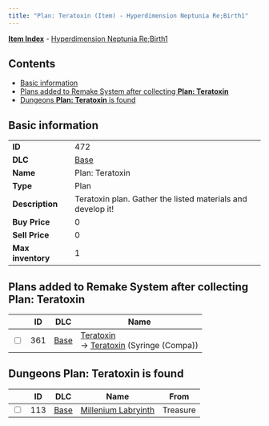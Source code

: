 ```yaml
---
title: "Plan: Teratoxin (Item) - Hyperdimension Neptunia Re;Birth1"
---
```


[**Item Index**](/neptunia/rb1/item/index.html) - [Hyperdimension Neptunia Re;Birth1](/neptunia/rb1)

## Contents

- [Basic information](#basic-information)
- [Plans added to Remake System after collecting **Plan: Teratoxin**](#plans-added-to-remake-system-after-collecting-plan-teratoxin)
- [Dungeons **Plan: Teratoxin** is found](#dungeons-plan-teratoxin-is-found)

## Basic information

|   |   |
| -- | -- |
| **ID** | 472 |
| **DLC** | [Base](/neptunia/rb1/dlc/1-base.html) |
| **Name** | Plan: Teratoxin |
| **Type** | Plan |
| **Description** | Teratoxin plan. Gather the listed materials and develop it! |
| **Buy Price** | 0 |
| **Sell Price** | 0 |
| **Max inventory** | 1 |

## Plans added to Remake System after collecting **Plan: Teratoxin**

|    | ID | DLC | Name |
| -- | -- | --- | ---- |
| <input type="checkbox" id="rb1-remake-1-361" class="trackbox" /> | 361 | [Base](/neptunia/rb1/dlc/1-base.html) | [Teratoxin](/neptunia/rb1/remake/1-361-teratoxin.html)<br />→ [Teratoxin](/neptunia/rb1/item/1-2337-teratoxin.html) (Syringe (Compa)) |

## Dungeons **Plan: Teratoxin** is found

|    | ID | DLC | Name | From |
| -- | -- | --- | ---- | ---- |
| <input type="checkbox" id="rb1-dungeon-1-113" class="trackbox" /> | 113 | [Base](/neptunia/rb1/dlc/1-base.html) | [Millenium Labryinth](/neptunia/rb1/dungeon/1-113-millenium-labryinth.html) | Treasure |